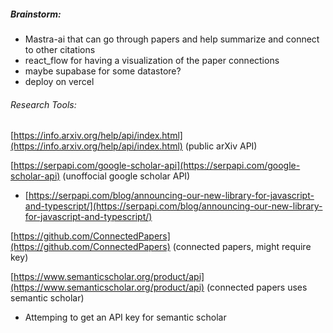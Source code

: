 ##### Brainstorm:

* Mastra-ai that can go through papers and help summarize and connect to other citations
* react_flow for having a visualization of the paper connections
* maybe supabase for some datastore?
* deploy on vercel


###### Research Tools:

[https://info.arxiv.org/help/api/index.html](https://info.arxiv.org/help/api/index.html)     (public arXiv API)

[https://serpapi.com/google-scholar-api](https://serpapi.com/google-scholar-api)      (unoffocial google scholar API)

* [https://serpapi.com/blog/announcing-our-new-library-for-javascript-and-typescript/](https://serpapi.com/blog/announcing-our-new-library-for-javascript-and-typescript/)

[https://github.com/ConnectedPapers](https://github.com/ConnectedPapers)    (connected papers, might require key)

[https://www.semanticscholar.org/product/api](https://www.semanticscholar.org/product/api) (connected papers uses semantic scholar)

* Attemping to get an API key for semantic scholar
